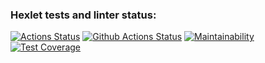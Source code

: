 ### Hexlet tests and linter status:
[![Actions Status](https://github.com/rasskazovilya/python-project-50/actions/workflows/hexlet-check.yml/badge.svg)](https://github.com/rasskazovilya/python-project-50/actions)
[![Github Actions Status](https://github.com/rasskazovilya/python-project-50/actions/workflows/test-lint.yml/badge.svg)](https://github.com/rasskazovilya/python-project-50/actions)
[![Maintainability](https://api.codeclimate.com/v1/badges/3552a23d5a02486f1426/maintainability)](https://codeclimate.com/github/rasskazovilya/python-project-50/maintainability)
[![Test Coverage](https://api.codeclimate.com/v1/badges/3552a23d5a02486f1426/test_coverage)](https://codeclimate.com/github/rasskazovilya/python-project-50/test_coverage)

